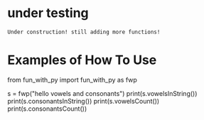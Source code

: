 # under testing
	Under construction! still adding more functions!
# Examples of How To Use 

from fun_with_py import fun_with_py as fwp

s = fwp("hello vowels and consonants")
print(s.vowelsInString())
print(s.consonantsInString())
print(s.vowelsCount())
print(s.consonantsCount())
